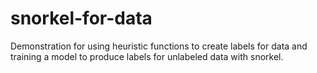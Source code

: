 # snorkel-for-data

Demonstration for using heuristic functions to create labels for data and training a model to produce labels for unlabeled data with snorkel.
